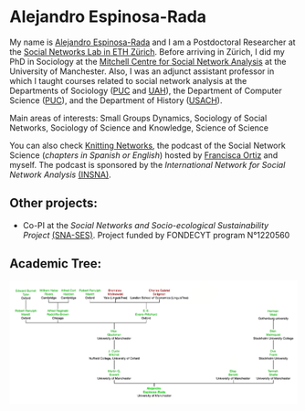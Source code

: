# Alejandro Espinosa-Rada

My name is [Alejandro Espinosa-Rada](https://www.research.manchester.ac.uk/portal/en/researchers/alejandro-espinosa(4ed72800-e02b-47a8-a958-640b6a07f563).html) and I am a Postdoctoral Researcher at the [Social Networks Lab in ETH Zürich](https://sn.ethz.ch). Before arriving in Zürich, I did my PhD in Sociology at the [Mitchell Centre for Social Network Analysis](https://www.socialsciences.manchester.ac.uk/mitchell-centre/) at the University of Manchester. Also, I was an adjunct assistant professor in which I taught courses related to social network analysis at the Departments of Sociology ([PUC](https://sociologia.uc.cl) and [UAH](http://sociologia.uahurtado.cl)), the Department of Computer Science ([PUC](https://dcc.ing.puc.cl)), and the Department of History ([USACH](https://www.historia.usach.cl)). 

Main areas of interests: Small Groups Dynamics, Sociology of Social Networks, Sociology of Science and Knowledge, Science of Science

You can also check [Knitting Networks](https://anchor.fm/tejiendoredes), the podcast of the Social Network Science (*chapters in Spanish or English*) hosted by [Francisca Ortiz](https://www.research.manchester.ac.uk/portal/francisca.ortiz.html) and myself. The podcast is sponsored by the *International Network for Social Network Analysis* [(INSNA)](https://www.insna.org/news/knitting-networks-podcast). 

## Other projects:

- Co-PI at the *Social Networks and Socio-ecological Sustainability Project* [(SNA-SES)](https://sna-ssla.netlify.app/). Project funded by FONDECYT program N°1220560

## Academic Tree:

<img src="academic_tree.png" align="center" width="1000px"/>
